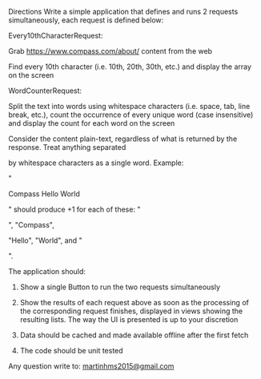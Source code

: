 Directions
Write a simple application that defines and runs 2 requests simultaneously, each request is defined below:

Every10thCharacterRequest:

Grab https://www.compass.com/about/ content from the web

Find every 10th character (i.e. 10th, 20th, 30th, etc.) and display the array on the screen 

WordCounterRequest:

Split the text into words using whitespace characters (i.e. space, tab, line break, etc.), count the occurrence of every unique word (case insensitive) and display the count for each word on the screen 


Consider the content plain-text, regardless of what is returned by the response. Treat anything separated

by whitespace characters as a single word. Example:

"<p> Compass Hello World </p>" should produce +1 for each of these: "<p>", "Compass",

"Hello", "World", and "</p>".


The application should:

1. Show a single Button to run the two requests simultaneously

2. Show the results of each request above as soon as the processing of the corresponding request finishes, displayed in views showing the resulting lists. The way the UI is presented is up to your discretion

3. Data should be cached and made available offline after the first fetch 

4. The code should be unit tested

   
Any question write to: martinhms2015@gmail.com
